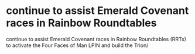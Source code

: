 # continue to assist Emerald Covenant races in Rainbow Roundtables

continue to assist Emerald Covenant races in Rainbow Roundtables
(RRTs) to activate the Four Faces of Man LPIN and build the Trion/